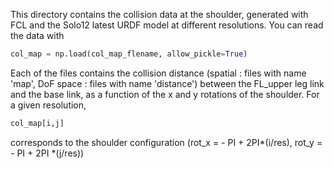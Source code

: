 This directory contains the collision data at the shoulder, generated with FCL and the Solo12 latest URDF model at different resolutions.
You can read the data with 
```python 
col_map = np.load(col_map_flename, allow_pickle=True)
```

Each of the files contains the collision distance (spatial : files with name 'map', DoF space : files with name 'distance') between the FL_upper leg link and the base link, as a function of the x and y rotations of the shoulder.
For a given resolution, 
```python 
col_map[i,j]
``` 
corresponds to the shoulder configuration (rot_x = - PI + 2PI*(i/res), rot_y = - PI + 2PI *(j/res))
